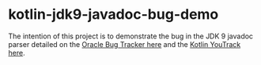 # kotlin-jdk9-javadoc-bug-demo

The intention of this project is to demonstrate the bug in the JDK 9 javadoc parser detailed
on the [Oracle Bug Tracker here](http://bugs.java.com/bugdatabase/view_bug.do?bug_id=JDK-8187087) and the 
[Kotlin YouTrack here](https://youtrack.jetbrains.com/issue/KT-20025).
